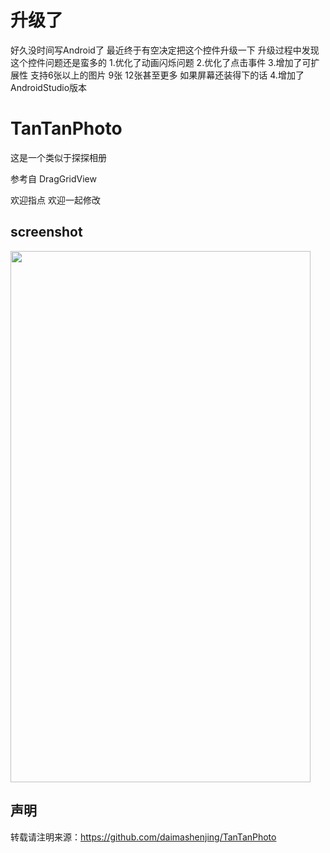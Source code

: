 # 升级了
好久没时间写Android了 最近终于有空决定把这个控件升级一下  升级过程中发现这个控件问题还是蛮多的
1.优化了动画闪烁问题
2.优化了点击事件
3.增加了可扩展性 支持6张以上的图片 9张 12张甚至更多  如果屏幕还装得下的话 
4.增加了AndroidStudio版本

# TanTanPhoto
这是一个类似于探探相册

参考自 DragGridView 

欢迎指点  欢迎一起修改  

## screenshot 

<img alt="" class="mini-loader" src="https://github.com/daimashenjing/TanTanPhoto/blob/master/Screenshot/GIF_20160407_145036.gif?raw=true" height="850"  width="480" />

## 声明

转载请注明来源：https://github.com/daimashenjing/TanTanPhoto


